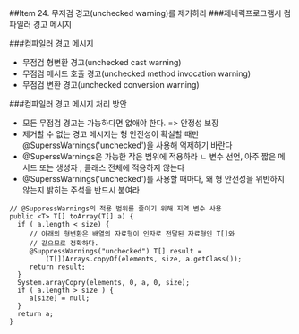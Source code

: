 ##Item 24. 무저검 경고(unchecked warning)를 제거하라
###제네릭프로그램시 컴파일러 경고 메시지 

###컴파일러 경고 메시지 
* 무점검 형변환 경고(unchecked cast warning)
* 무점검 메서드 호출 경고(unchecked method invocation warning)
* 무점검 변환 경고(unchecked conversion warning)

###컴파일러 경고 메시지 처리 방안
* 모든 무점검 경고는 가능하다면 없애야 한다. => 안정성 보장
* 제거할 수 없는 경고 메시지는 형 안전성이 확실할 때만 @SuperssWarnings('unchecked')을 사용해 억제하기 바란다
* @SuperssWarnings은 가능한 작은 범위에 적용하라
  ㄴ 변수 선언, 아주 짧은 메서드 또는 생성자 , 클래스 전체에 적용하지 않는다
* @SuperssWarnings('unchecked')를 사용할 때마다, 왜 형 안전성을 위반하지 않는지 밝히는 주석을 반드시 붙여라


```
// @SuppressWarnings의 적용 범위를 줄이기 위해 지역 변수 사용
public <T> T[] toArray(T[] a) {
  if ( a.length < size) {
     // 아래의 형변환은 배열의 자료형이 인자로 전달된 자료형인 T[]와
     // 같으므로 정확하다.
     @SuppressWarnings("unchecked") T[] result =  
         (T[])Arrays.copyOf(elements, size, a.getClass());
     return result;
  }
  System.arrayCopry(elements, 0, a, 0, size);
  if ( a.length > size ) {
     a[size] = null;
  }
  return a;
}
```